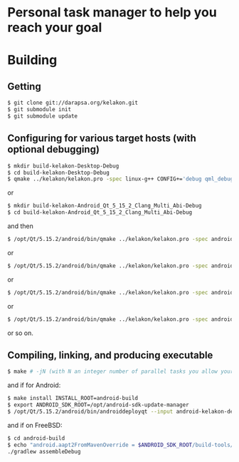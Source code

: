 # Personal task manager to help you reach your goal

# Building

## Getting

```sh
$ git clone git://darapsa.org/kelakon.git
$ git submodule init
$ git submodule update
```

## Configuring for various target hosts (with optional debugging)

```sh
$ mkdir build-kelakon-Desktop-Debug
$ cd build-kelakon-Desktop-Debug
$ qmake ../kelakon/kelakon.pro -spec linux-g++ CONFIG+='debug qml_debug'
```

or

```sh
$ mkdir build-kelakon-Android_Qt_5_15_2_Clang_Multi_Abi-Debug
$ cd build-kelakon-Android_Qt_5_15_2_Clang_Multi_Abi-Debug
```

and then 

```sh
$ /opt/Qt/5.15.2/android/bin/qmake ../kelakon/kelakon.pro -spec android-clang CONFIG+='debug qml_debug' ANDROID_NDK_PATH=/opt/android-ndk ANDROID_NDK_HOST=linux-x86_64 ANDROID_TARGET_ARCH=arm64-v8a QT_ANDROID_LIBDIR=/opt/Qt/5.15.2/android/lib API=21 CA_BUNDLE=/etc/ssl/certs/ca-certificates.crt ANDROID_ABIS=arm64-v8a
```

or

```sh
$ /opt/Qt/5.15.2/android/bin/qmake ../kelakon/kelakon.pro -spec android-clang CONFIG+='debug qml_debug' ANDROID_NDK_PATH=/opt/android-ndk ANDROID_NDK_HOST=linux-x86_64 ANDROID_TARGET_ARCH=armeabi-v7a QT_ANDROID_LIBDIR=/opt/Qt/5.15.2/android/lib API=16 CA_BUNDLE=/etc/ssl/certs/ca-certificates.crt ANDROID_ABIS=armeabi-v7a
```

or

```sh
$ /opt/Qt/5.15.2/android/bin/qmake ../kelakon/kelakon.pro -spec android-clang CONFIG+='debug qml_debug' ANDROID_NDK_PATH=/opt/android-ndk ANDROID_NDK_HOST=linux-x86_64 ANDROID_TARGET_ARCH=x86 QT_ANDROID_LIBDIR=/opt/Qt/5.15.2/android/lib API=16 CA_BUNDLE=/etc/ssl/certs/ca-certificates.crt ANDROID_ABIS=x86
```

or

```sh
$ /opt/Qt/5.15.2/android/bin/qmake ../kelakon/kelakon.pro -spec android-clang CONFIG+='debug qml_debug' ANDROID_NDK_PATH=/opt/android-ndk ANDROID_NDK_HOST=linux-x86_64 ANDROID_TARGET_ARCH=x86_64 QT_ANDROID_LIBDIR=/opt/Qt/5.15.2/android/lib API=21 CA_BUNDLE=/etc/ssl/certs/ca-certificates.crt ANDROID_ABIS=x86_64
```

or so on.

## Compiling, linking, and producing executable

```sh
$ make # -jN (with N an integer number of parallel tasks you allow your computer to run for compiling this)
```

and if for Android:

```sh
$ make install INSTALL_ROOT=android-build
$ export ANDROID_SDK_ROOT=/opt/android-sdk-update-manager
$ /opt/Qt/5.15.2/android/bin/androiddeployqt --input android-kelakon-deployment-settings.json --output android-build --android-platform android-28
```

and if on FreeBSD:

```sh
$ cd android-build
$ echo "android.aapt2FromMavenOverride = $ANDROID_SDK_ROOT/build-tools/28.0.3/aapt2" >> gradle.properties
./gradlew assembleDebug
```
